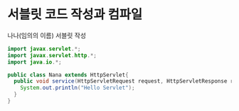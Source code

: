 # 서블릿 코드 작성과 컴파일

나나(임의의 이름) 서블릿 작성


```java
import javax.servlet.*;
import javax.servlet.http.*;
import java.io.*;

public class Nana extends HttpServlet{
  public void service(HttpServletRequest request, HttpServletResponse response) throws IOException, ServletException {
    System.out.println("Hello Servlet");
  }
}
```
